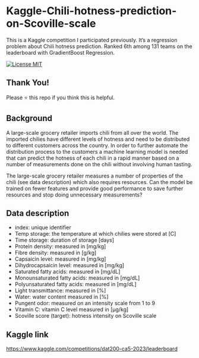 # Kaggle-Chili-hotness-prediction-on-Scoville-scale
This is a Kaggle competition I participated previously. It’s a regression problem about Chili hotness prediction. Ranked 6th among 131 teams on the leaderboard with GradientBoost Regression. 

[![License MIT](https://img.shields.io/badge/license-MIT-blue.svg)](LICENSE)

## Thank You!
Please ⭐ this repo if you think this is helpful.

## Background
A large-scale grocery retailer imports chili from all over the world. The imported chilies have different levels of hotness and need to be distributed to different customers across the country. In order to further automate the distribution process to the customers a machine learning model is needed that can predict the hotness of each chili in a rapid manner based on a number of measurements done on the chili without involving human tasting.

The large-scale grocery retailer measures a number of properties of the chili (see data description) which also requires resources. Can the model be trained on fewer features and provide good performance to save further resources and stop doing unnecessary measurements?

## Data description
* index: unique identifier
* Temp storage: the temperature at which chilies were stored at [C]
* Time storage: duration of storage [days]
* Protein density: measured in [mg/kg]
* Fibre density: measured in [g/kg]
* Capsaicin level: measured in [mg/kg]
* Dihydrocapsaicin level: measured in [mg/kg]
* Saturated fatty acids: measured in [mg/dL]
* Monounsaturated fatty acids: measured in [mg/dL]
* Polyunsaturated fatty acids: measured in [mg/dL]
* Light transmittance: measured in [%]
* Water: water content measured in [%]
* Pungent odor: measured on an intensity scale from 1 to 9
* Vitamin C: vitamin C level measured in [µg/kg]
* Scoville score (target): hotness intensity on Scoville scale

## Kaggle link
https://www.kaggle.com/competitions/dat200-ca5-2023/leaderboard


